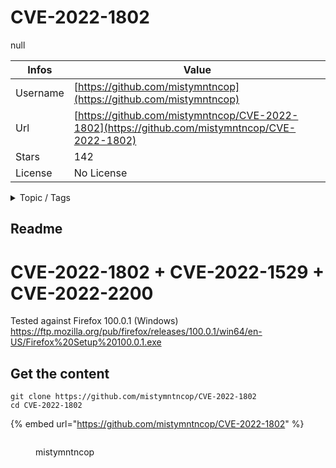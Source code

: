 # CVE-2022-1802

null

| Infos    | Value                                                              |
| -------- | -------------------------------------------------------------------|
| Username | [https://github.com/mistymntncop](https://github.com/mistymntncop) |
| Url      | [https://github.com/mistymntncop/CVE-2022-1802](https://github.com/mistymntncop/CVE-2022-1802)                                               |
| Stars    | 142                                                          |
| License  | No License                                                        |

<details>

<summary>Topic / Tags</summary>



</details>

## Readme

# CVE-2022-1802 + CVE-2022-1529 + CVE-2022-2200
Tested against Firefox 100.0.1 (Windows)
https://ftp.mozilla.org/pub/firefox/releases/100.0.1/win64/en-US/Firefox%20Setup%20100.0.1.exe


## Get the content

```
git clone https://github.com/mistymntncop/CVE-2022-1802
cd CVE-2022-1802
```

{% embed url="https://github.com/mistymntncop/CVE-2022-1802" %}

<figure><img src="https://avatars.githubusercontent.com/u/105329747?v=4" alt=""><figcaption><p>mistymntncop</p></figcaption></figure>
